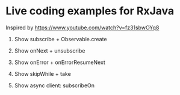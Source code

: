 Live coding examples for RxJava
===============================

Inspired by https://www.youtube.com/watch?v=fz31sbwOYq8

1. Show subscribe + Observable.create

2. Show onNext + unsubscribe

3. Show onError + onErrorResumeNext

4. Show skipWhile + take

5. Show async client: subscribeOn